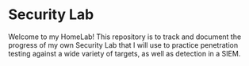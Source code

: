 # Security Lab
Welcome to my HomeLab! This repository is to track and document the progress of my own Security Lab that I will use to practice penetration testing against a wide variety of targets, as well as detection in a SIEM.
